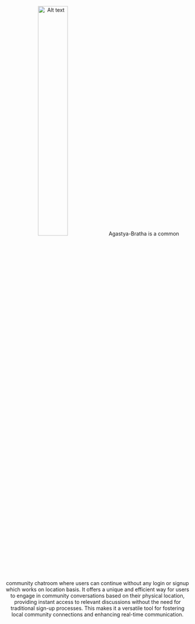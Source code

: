 <p align="center" style="margin: 0; padding: 0;">
  <img src="https://github.com/rahul-9429/AgastyaBratha/assets/125949760/1daf1100-65a2-45bd-b12d-c87a16ecf6f5" alt="Alt text" style="width: 40%;"/>
  &nbsp;&nbsp;&nbsp;&nbsp;&nbsp;&nbsp;&nbsp;&nbsp;&nbsp;&nbsp;&nbsp;&nbsp;Agastya-Bratha is a common community chatroom where users can continue without any login or signup which works on location basis. It offers a unique and efficient way for users to engage in community conversations based on their physical location, providing instant access to relevant discussions without the need for traditional sign-up processes. This makes it a versatile tool for fostering local community connections and enhancing real-time communication. 
</p>

